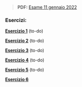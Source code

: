 
> **PDF:** [Esame 11 gennaio 2022](/Primo%20Anno/Progettazione%20di%20Sistemi%20Digitali/Esami/2022/2022-01-11-B-MZ.pdf)

### Esercizi:
[**Esercizio 1**](METTI-LINK-QUI) (to-do)

[**Esercizio 2**](METTI-LINK-QUI) (to-do)

[**Esercizio 3**](METTI-LINK-QUI) (to-do)

[**Esercizio 4**](METTI-LINK-QUI) (to-do)

[**Esercizio 5**](METTI-LINK-QUI) (to-do)

[**Esercizio 6**](https://github.com/Jaxkeeper/G-Zelda-git/issues/18)

